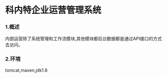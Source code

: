 科内特企业运营管理系统
=====
### 1.概述
内部运营除了系统管理和工作流模块,其他模块都后台数据都是通过API接口的方式去访问。

### 2.环境
tomcat,maven,jdk1.8



